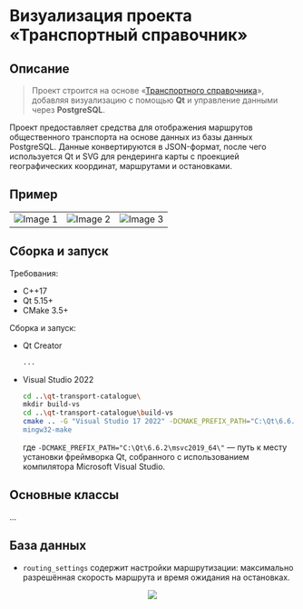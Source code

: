 # Визуализация проекта «Транспортный справочник»  
## Описание

> Проект строится на основе «[Транспортного справочника](https://github.com/burakshaevn/cpp-transport-catalogue "Основной проект транспортного справочника")», добавляя визуализацию с помощью **Qt** и управление данными через **PostgreSQL**.

Проект  предоставляет средства для отображения маршрутов общественного транспорта на основе данных из базы данных PostgreSQL. Данные конвертируются в JSON-формат, после чего используется Qt и SVG для рендеринга карты с проекцией географических координат, маршрутами и остановками.

## Пример
<table>
  <tr>
    <td><img src="https://github.com/user-attachments/assets/3152ea73-e591-4a6f-869f-c314a50ff37f" alt="Image 1"></td>
    <td><img src="https://github.com/user-attachments/assets/b6df9822-4f91-4f41-a8a9-526bc4ce2d28" alt="Image 2"></td>
    <td><img src="https://github.com/user-attachments/assets/82ac9366-a54e-4cf3-ac61-d241a67d0d5d" alt="Image 3"></td>
  </tr>
</table>

## Сборка и запуск
Требования:
- C++17
- Qt 5.15+
- CMake 3.5+

Сборка и запуск:

* Qt Creator
  ```sh
  ...
  ```

* Visual Studio 2022
  ```sh
  cd ..\qt-transport-catalogue\
  mkdir build-vs
  cd ..\qt-transport-catalogue\build-vs
  cmake .. -G "Visual Studio 17 2022" -DCMAKE_PREFIX_PATH="C:\Qt\6.6.2\msvc2019_64\"
  mingw32-make
  ```
  где `-DCMAKE_PREFIX_PATH="C:\Qt\6.6.2\msvc2019_64\"` — путь к месту установки фреймворка Qt, собранного с использованием компилятора Microsoft Visual Studio.

## Основные классы
...

## База данных
* `routing_settings` содержит настройки маршрутизации: максимально разрешённая скорость маршрута и время ожидания на остановках.
  
<center>
    <img src="https://github.com/user-attachments/assets/ab7bf03a-d735-459d-b5a1-687a030b3099">
</center>
  
